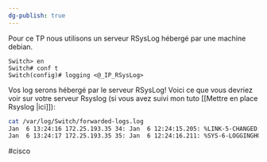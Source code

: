 ```yaml
---
dg-publish: true
---
```

Pour ce TP nous utilisons un serveur RSysLog hébergé par une machine debian.

```ios
Switch> en
Switch# conf t
Switch(config)# logging <@_IP_RSysLog>
```

Vos log serons hébergé par le serveur RSysLog!
Voici ce que vous devriez voir sur votre serveur Rsyslog (si vous avez suivi mon tuto [[Mettre en place Rsyslog |ici]]):

```bash
cat /var/log/Switch/forwarded-logs.log
Jan  6 13:24:16 172.25.193.35 34: Jan  6 12:24:15.205: %LINK-5-CHANGED: Interface FastEthernet0/20, changed state to administratively down
Jan  6 13:24:17 172.25.193.35 35: Jan  6 12:24:16.211: %SYS-6-LOGGINGHOST_STARTSTOP: Logging to host 172.25.193.34 Port 514 started - CLI initiated
```

#cisco 